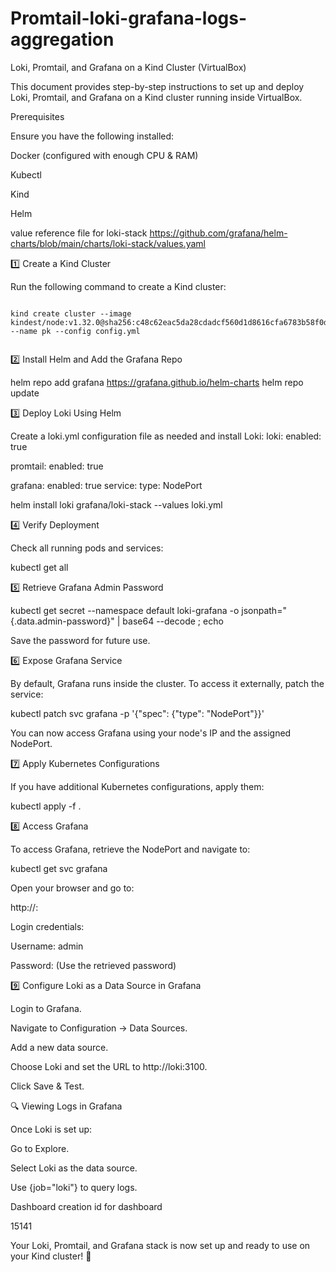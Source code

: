 # Promtail-loki-grafana-logs-aggregation
Loki, Promtail, and Grafana on a Kind Cluster (VirtualBox)

This document provides step-by-step instructions to set up and deploy Loki, Promtail, and Grafana on a Kind cluster running inside VirtualBox.

Prerequisites

Ensure you have the following installed:

Docker (configured with enough CPU & RAM)

Kubectl

Kind

Helm

value reference file for loki-stack
https://github.com/grafana/helm-charts/blob/main/charts/loki-stack/values.yaml


1️⃣ Create a Kind Cluster

Run the following command to create a Kind cluster:

```shell

kind create cluster --image kindest/node:v1.32.0@sha256:c48c62eac5da28cdadcf560d1d8616cfa6783b58f0d94cf63ad1bf49600cb027 --name pk --config config.yml


```

2️⃣ Install Helm and Add the Grafana Repo

helm repo add grafana https://grafana.github.io/helm-charts
helm repo update

3️⃣ Deploy Loki Using Helm

Create a loki.yml configuration file as needed and install Loki:
loki:
  enabled: true

promtail:
  enabled: true

grafana:
  enabled: true
  service:
    type: NodePort

helm install loki grafana/loki-stack --values loki.yml

4️⃣ Verify Deployment

Check all running pods and services:

kubectl get all

5️⃣ Retrieve Grafana Admin Password

kubectl get secret --namespace default loki-grafana -o jsonpath="{.data.admin-password}" | base64 --decode ; echo

Save the password for future use.

6️⃣ Expose Grafana Service

By default, Grafana runs inside the cluster. To access it externally, patch the service:

kubectl patch svc grafana -p '{"spec": {"type": "NodePort"}}'

You can now access Grafana using your node's IP and the assigned NodePort.

7️⃣ Apply Kubernetes Configurations

If you have additional Kubernetes configurations, apply them:

kubectl apply -f .

8️⃣ Access Grafana

To access Grafana, retrieve the NodePort and navigate to:

kubectl get svc grafana

Open your browser and go to:

http://<node-ip>:<grafana-nodeport>

Login credentials:

Username: admin

Password: (Use the retrieved password)

9️⃣ Configure Loki as a Data Source in Grafana

Login to Grafana.

Navigate to Configuration → Data Sources.

Add a new data source.

Choose Loki and set the URL to http://loki:3100.

Click Save & Test.

🔍 Viewing Logs in Grafana

Once Loki is set up:

Go to Explore.

Select Loki as the data source.

Use {job="loki"} to query logs.

Dashboard creation
id for dashboard

15141

Your Loki, Promtail, and Grafana stack is now set up and ready to use on your Kind cluster! 🚀

